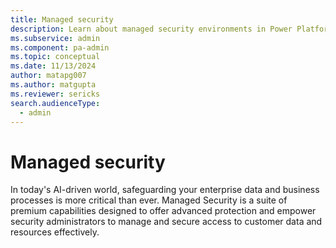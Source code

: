 ```yaml
---
title: Managed security
description: Learn about managed security environments in Power Platform admin center.
ms.subservice: admin
ms.component: pa-admin
ms.topic: conceptual
ms.date: 11/13/2024
author: matapg007
ms.author: matgupta
ms.reviewer: sericks
search.audienceType: 
  - admin
---
```


# Managed security

In today's AI-driven world, safeguarding your enterprise data and business processes is more critical than ever. Managed Security is a suite of premium capabilities designed to offer advanced protection and empower security administrators to manage and secure access to customer data and resources effectively. 

